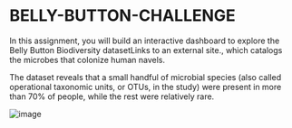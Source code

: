 # BELLY-BUTTON-CHALLENGE

In this assignment, you will build an interactive dashboard to explore the Belly Button Biodiversity datasetLinks to an external site., which catalogs the microbes that colonize human navels.

The dataset reveals that a small handful of microbial species (also called operational taxonomic units, or OTUs, in the study) were present in more than 70% of people, while the rest were relatively rare.

![image](https://github.com/milenacuao/BELLY-BUTTON-CHALLENGE/assets/151895571/bb095ed5-84cc-466b-a662-b84d4f694b3a)

